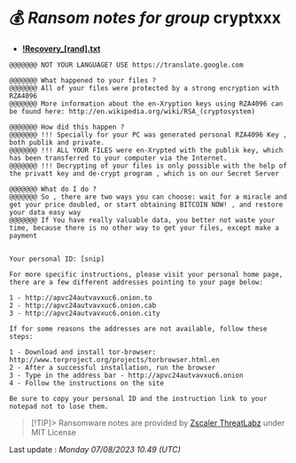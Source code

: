 # 💰 _Ransom notes for group_ cryptxxx
* **[!Recovery_[rand].txt](https://ransomware.live/ransomware_notes/cryptxxx/!Recovery_[rand].txt)**

```
@@@@@@@ NOT YOUR LANGUAGE? USE https://translate.google.com

@@@@@@@ What happened to your files ?
@@@@@@@ All of your files were protected by a strong encryption with RZA4096
@@@@@@@ More information about the en-Xryption keys using RZA4096 can be found here: http://en.wikipedia.org/wiki/RSA_(cryptosystem)

@@@@@@@ How did this happen ?
@@@@@@@ !!! Specially for your PC was generated personal RZA4096 Key , both publik and private.
@@@@@@@ !!! ALL YOUR FILES were en-Xrypted with the publik key, which has been transferred to your computer via the Internet.
@@@@@@@ !!! Decrypting of your files is only possible with the help of the privatt key and de-crypt program , which is on our Secret Server

@@@@@@@ What do I do ?
@@@@@@@ So , there are two ways you can choose: wait for a miracle and get your price doubled, or start obtaining BITCOIN NOW! , and restore your data easy way
@@@@@@@ If You have really valuable data, you better not waste your time, because there is no other way to get your files, except make a payment


Your personal ID: [snip]

For more specific instructions, please visit your personal home page, there are a few different addresses pointing to your page below:

1 - http://apvc24autvavxuc6.onion.to
2 - http://apvc24autvavxuc6.onion.cab
3 - http://apvc24autvavxuc6.onion.city

If for some reasons the addresses are not available, follow these steps:

1 - Download and install tor-browser: http://www.torproject.org/projects/torbrowser.html.en
2 - After a successful installation, run the browser
3 - Type in the address bar - http://apvc24autvavxuc6.onion
4 - Follow the instructions on the site

Be sure to copy your personal ID and the instruction link to your notepad not to lose them.

```


> [!TIP]> Ransomware notes are provided by [Zscaler ThreatLabz](https://github.com/threatlabz/ransomware_notes) under MIT License
> 




Last update : _Monday 07/08/2023 10.49 (UTC)_

